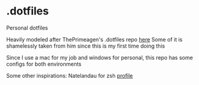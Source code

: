 # .dotfiles

Personal dotfiles

Heavily modeled after ThePrimeagen's .dotfiles repo [here](https://github.com/ThePrimeagen/.dotfiles)
Some of it is shamelessly taken from him since this is my first time doing this

Since I use a mac for my job and windows for personal, this repo has some configs for both environments


Some other inspirations:
Natelandau for zsh [profile](https://natelandau.com/my-mac-os-zsh-profile/)